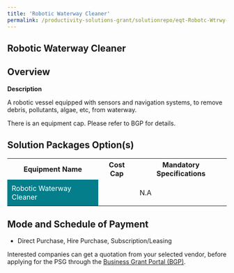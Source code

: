 ```yaml
---
title: 'Robotic Waterway Cleaner'
permalink: /productivity-solutions-grant/solutionrepo/eqt-Robotc-Wtrwy-Clnr-Envronmntl-Srvcs
---
```


## Robotic Waterway Cleaner

## Overview

**Description**

A robotic vessel equipped with sensors and navigation systems, to remove debris, pollutants, algae, etc, from waterway.

There is an equipment cap. Please refer to BGP for details.

## Solution Packages Option(s)

<table>
<tr>
<th><b>Equipment Name</b></th>
<th><b>Cost Cap</b></th>
<th><b>Mandatory Specifications</b></th>
</tr>
<tr>
<td style='padding: 10px; background-color: #037E8A; color: #FFFFFF;'>Robotic Waterway Cleaner</td>
<td style='padding: 10px;'></td>
<td style='padding: 10px;'>N.A</td>
</tr>
</table>

## Mode and Schedule of Payment

 - Direct Purchase, Hire Purchase, Subscription/Leasing

Interested companies can get a quotation from your selected vendor, before applying for the PSG through the <a href='https://www.businessgrants.gov.sg/' target='_blank' rel='noopener'>Business Grant Portal (BGP)</a>.

<script src="/jquery/resize-tables.js"></script>
